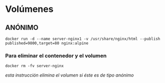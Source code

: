 # Volúmenes
## ANÓNIMO

```
docker run -d --name server-nginx1 -v /usr/share/nginx/html --publish published=9800,target=80 nginx:alpine
```

### Para eliminar el contenedor y el volumen

```
docker rm -fv server-nginx
```

_esta instrucción elimina el volumen si éste es de tipo anónimo_